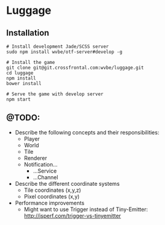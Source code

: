 # Luggage

## Installation

```
# Install development Jade/SCSS server
sudo npm install wvbe/otf-server#develop -g

# Install the game
git clone git@git.crossfrontal.com:wvbe/luggage.git
cd luggage
npm install
bower install

# Serve the game with develop server
npm start
```

## @TODO:
- Describe the following concepts and their responsibilities:
	- Player
	- World
	- Tile
	- Renderer
	- Notification...
	    -  ...Service
	    -  ...Channel
- Describe the different coordinate systems
	- Tile coordinates (x,y,z)
	- Pixel coordinates (x,y)
- Performance improvements
    - Might want to use Trigger instead of Tiny-Emitter: http://jsperf.com/trigger-vs-tinyemitter